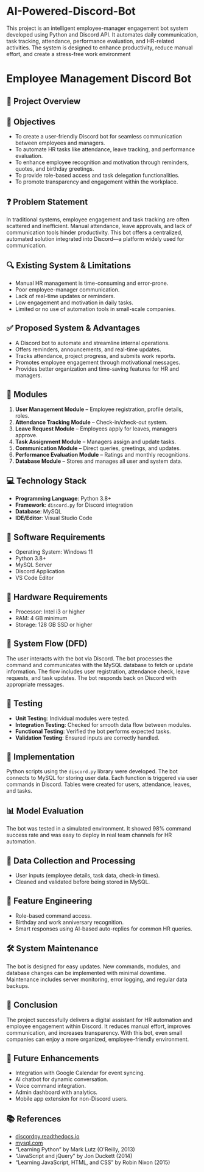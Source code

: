 # AI-Powered-Discord-Bot
This project is an intelligent employee-manager engagement bot system developed using Python and Discord API. It automates daily communication, task tracking, attendance, performance evaluation, and HR-related activities. The system is designed to enhance productivity, reduce manual effort, and create a stress-free work environment
# Employee Management Discord Bot

## 📌 Project Overview

## 🎯 Objectives
- To create a user-friendly Discord bot for seamless communication between employees and managers.
- To automate HR tasks like attendance, leave tracking, and performance evaluation.
- To enhance employee recognition and motivation through reminders, quotes, and birthday greetings.
- To provide role-based access and task delegation functionalities.
- To promote transparency and engagement within the workplace.

## ❓ Problem Statement
In traditional systems, employee engagement and task tracking are often scattered and inefficient. Manual attendance, leave approvals, and lack of communication tools hinder productivity. This bot offers a centralized, automated solution integrated into Discord—a platform widely used for communication.

## 🔍 Existing System & Limitations
- Manual HR management is time-consuming and error-prone.
- Poor employee-manager communication.
- Lack of real-time updates or reminders.
- Low engagement and motivation in daily tasks.
- Limited or no use of automation tools in small-scale companies.

## ✅ Proposed System & Advantages
- A Discord bot to automate and streamline internal operations.
- Offers reminders, announcements, and real-time updates.
- Tracks attendance, project progress, and submits work reports.
- Promotes employee engagement through motivational messages.
- Provides better organization and time-saving features for HR and managers.

## 🧱 Modules
1. **User Management Module** – Employee registration, profile details, roles.
2. **Attendance Tracking Module** – Check-in/check-out system.
3. **Leave Request Module** – Employees apply for leaves, managers approve.
4. **Task Assignment Module** – Managers assign and update tasks.
5. **Communication Module** – Direct queries, greetings, and updates.
6. **Performance Evaluation Module** – Ratings and monthly recognitions.
7. **Database Module** – Stores and manages all user and system data.

## 💻 Technology Stack
- **Programming Language**: Python 3.8+
- **Framework**: `discord.py` for Discord integration
- **Database**: MySQL
- **IDE/Editor**: Visual Studio Code

## 🧰 Software Requirements
- Operating System: Windows 11
- Python 3.8+
- MySQL Server
- Discord Application
- VS Code Editor

## 💽 Hardware Requirements
- Processor: Intel i3 or higher
- RAM: 4 GB minimum
- Storage: 128 GB SSD or higher

## 🔁 System Flow (DFD)
The user interacts with the bot via Discord. The bot processes the command and communicates with the MySQL database to fetch or update information. The flow includes user registration, attendance check, leave requests, and task updates. The bot responds back on Discord with appropriate messages.

## 🧪 Testing
- **Unit Testing**: Individual modules were tested.
- **Integration Testing**: Checked for smooth data flow between modules.
- **Functional Testing**: Verified the bot performs expected tasks.
- **Validation Testing**: Ensured inputs are correctly handled.

## 🚀 Implementation
Python scripts using the `discord.py` library were developed. The bot connects to MySQL for storing user data. Each function is triggered via user commands in Discord. Tables were created for users, attendance, leaves, and tasks.

## 📊 Model Evaluation
The bot was tested in a simulated environment. It showed 98% command success rate and was easy to deploy in real team channels for HR automation.

## 🧹 Data Collection and Processing
- User inputs (employee details, task data, check-in times).
- Cleaned and validated before being stored in MySQL.

## 🎨 Feature Engineering
- Role-based command access.
- Birthday and work anniversary recognition.
- Smart responses using AI-based auto-replies for common HR queries.

## 🛠️ System Maintenance
The bot is designed for easy updates. New commands, modules, and database changes can be implemented with minimal downtime. Maintenance includes server monitoring, error logging, and regular data backups.

## 📝 Conclusion
The project successfully delivers a digital assistant for HR automation and employee engagement within Discord. It reduces manual effort, improves communication, and increases transparency. With this bot, even small companies can enjoy a more organized, employee-friendly environment.

## 🔮 Future Enhancements
- Integration with Google Calendar for event syncing.
- AI chatbot for dynamic conversation.
- Voice command integration.
- Admin dashboard with analytics.
- Mobile app extension for non-Discord users.

## 📚 References
- [discordpy.readthedocs.io](https://discordpy.readthedocs.io/)
- [mysql.com](https://www.mysql.com/)
- “Learning Python” by Mark Lutz (O'Reilly, 2013)
- “JavaScript and jQuery” by Jon Duckett (2014)
- “Learning JavaScript, HTML, and CSS” by Robin Nixon (2015)

